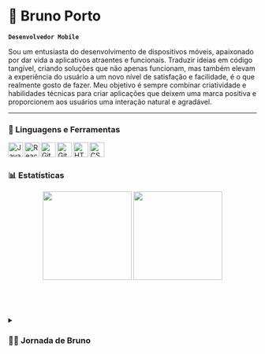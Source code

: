 # 👾 Bruno Porto

**`Desenvolvedor Mobile`**

Sou um entusiasta do desenvolvimento de dispositivos móveis, apaixonado por dar vida a aplicativos atraentes e funcionais. Traduzir ideias em código tangível, criando soluções que não apenas funcionam, mas também elevam a experiência do usuário a um novo nível de satisfação e facilidade, é o que realmente gosto de fazer. Meu objetivo é sempre combinar criatividade e habilidades técnicas para criar aplicações que deixem uma marca positiva e proporcionem aos usuários uma interação natural e agradável.

---

### 🧰 Linguagens e Ferramentas

<p align="left">
  <img align="left" alt="JavaScript" width="30px" src="https://cdn.jsdelivr.net/gh/devicons/devicon/icons/javascript/javascript-original.svg" />
  <img align="left" alt="React Native" width="30px" src="https://cdn.jsdelivr.net/gh/devicons/devicon/icons/react/react-original.svg" />
  <img align="left" alt="Git" width="30px" src="https://cdn.jsdelivr.net/gh/devicons/devicon/icons/git/git-original.svg" />
  <img align="left" alt="GitHub" width="30px" src="https://cdn.jsdelivr.net/gh/devicons/devicon/icons/github/github-original.svg" />
  <img align="left" alt="HTML" width="30px" src="https://cdn.jsdelivr.net/gh/devicons/devicon/icons/html5/html5-plain.svg" />
  <img align="left" alt="CSS" width="30px" src="https://cdn.jsdelivr.net/gh/devicons/devicon/icons/css3/css3-plain.svg" />
</p>

<br />

#

### 📊 Estatísticas

<p align="center">
  <img height="180em" src="https://github-readme-stats.vercel.app/api?username=brunoporto1&show_icons=true&theme=dark&include_all_commits=true&count_private=true"/>
  <img height="180em" src="https://github-readme-stats.vercel.app/api/top-langs/?username=brunoporto1&layout=compact&langs_count=7&theme=dark"/>
</p>

<br />

#

<details>
<summary><h3>👨‍💻 Jornada de Bruno</h3></summary>

Ainda não tive a oportunidade de trabalhar como desenvolvedor mobile, porém, onde trabalho, atuo com PowerApps, embora não seja minha função principal. Lá, sou Analista de Sistemas e me apaixonei pelo desenvolvimento mobile ao programar em PowerApps. Já criei diversas aplicações utilizando PowerApps, como aplicativos para requisição de reembolso, agendamento de veículos, manutenções, e até um aplicativo para consultar informações de hardware de notebooks. Esse aplicativo permite escanear o código de barras de um notebook e exibe as informações cadastradas em um SharePoint. Essa experiência tem enriquecido muito minha lógica de programação e, a partir dessa descoberta, estou ansioso para me tornar um desenvolvedor mobile.

</details>
